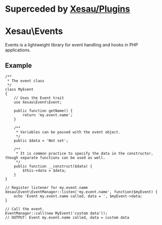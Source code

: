 # Superceded by [Xesau/Plugins](https://www.github.com/Xesau/Plugins)

# Xesau\Events

Events is a lightweight library for event handling and hooks in PHP applications.

## Example

    /**
     * The event class
     */
    class MyEvent
    {
        // Uses the Event trait
        use Xesau\Event\Event;
        
        public function getName() {
            return 'my.event.name';
        }
        
        /**
         * Variables can be passed with the event object.
         */
        public $data = 'Not set';
        
        /**
         * It is common practice to specify the data in the constructor, though separate functions can be used as well.
         */
        public function __construct($data) {
            $this->data = $data;
        }
    }
    
    // Register listener for my.event.name 
    Xesau\Event\EventManager::listen('my.event.name', function($myEvent) {
        echo 'Event my.event.name called, data = ', $myEvent->data;
    }
    
    // Call the event.
    EventManager::call(new MyEvent('custom data'));
    // OUTPUT: Event my.event.name called, data = custom data
